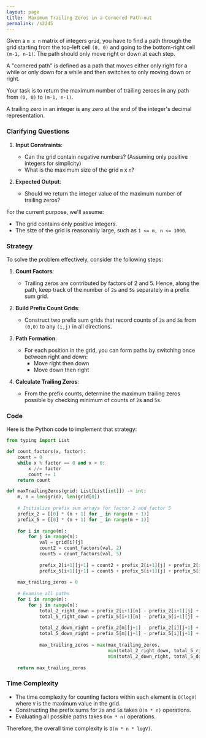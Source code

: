 ```yaml
---
layout: page
title:  Maximum Trailing Zeros in a Cornered Path-out
permalink: /s2245
---
```


Given a `m x n` matrix of integers `grid`, you have to find a path through the grid starting from the top-left cell `(0, 0)` and going to the bottom-right cell `(m-1, n-1)`. The path should only move right or down at each step. 

A "cornered path" is defined as a path that moves either only right for a while or only down for a while and then switches to only moving down or right. 

Your task is to return the maximum number of trailing zeroes in any path from `(0, 0)` to `(m-1, n-1)`.

A trailing zero in an integer is any zero at the end of the integer's decimal representation.

### Clarifying Questions

1. **Input Constraints**:
   - Can the grid contain negative numbers? (Assuming only positive integers for simplicity)
   - What is the maximum size of the grid `m` x `n`? 

2. **Expected Output**:
   - Should we return the integer value of the maximum number of trailing zeros?

For the current purpose, we'll assume:
- The grid contains only positive integers.
- The size of the grid is reasonably large, such as `1 <= m, n <= 1000`.

### Strategy

To solve the problem effectively, consider the following steps:

1. **Count Factors**:
   - Trailing zeros are contributed by factors of 2 and 5. Hence, along the path, keep track of the number of `2`s and `5`s separately in a prefix sum grid.
   
2. **Build Prefix Count Grids**:
   - Construct two prefix sum grids that record counts of `2`s and `5`s from `(0,0)` to any `(i,j)` in all directions.

3. **Path Formation**:
   - For each position in the grid, you can form paths by switching once between right and down:
     - Move right then down
     - Move down then right

4. **Calculate Trailing Zeros**:
   - From the prefix counts, determine the maximum trailing zeros possible by checking minimum of counts of `2`s and `5`s.

### Code

Here is the Python code to implement that strategy:

```python
from typing import List

def count_factors(x, factor):
    count = 0
    while x % factor == 0 and x > 0:
        x //= factor
        count += 1
    return count

def maxTrailingZeros(grid: List[List[int]]) -> int:
    m, n = len(grid), len(grid[0])
    
    # Initialize prefix sum arrays for factor 2 and factor 5
    prefix_2 = [[0] * (n + 1) for _ in range(m + 1)]
    prefix_5 = [[0] * (n + 1) for _ in range(m + 1)]
    
    for i in range(m):
        for j in range(n):
            val = grid[i][j]
            count2 = count_factors(val, 2)
            count5 = count_factors(val, 5)
            
            prefix_2[i+1][j+1] = count2 + prefix_2[i+1][j] + prefix_2[i][j+1] - prefix_2[i][j]
            prefix_5[i+1][j+1] = count5 + prefix_5[i+1][j] + prefix_5[i][j+1] - prefix_5[i][j]
    
    max_trailing_zeros = 0
    
    # Examine all paths
    for i in range(m):
        for j in range(n):
            total_2_right_down = prefix_2[i+1][n] - prefix_2[i+1][j] + prefix_2[m][j+1] - prefix_2[i][j+1]
            total_5_right_down = prefix_5[i+1][n] - prefix_5[i+1][j] + prefix_5[m][j+1] - prefix_5[i][j+1]
            
            total_2_down_right = prefix_2[m][j+1] - prefix_2[i][j+1] + prefix_2[i+1][n] - prefix_2[i+1][j]
            total_5_down_right = prefix_5[m][j+1] - prefix_5[i][j+1] + prefix_5[i+1][n] - prefix_5[i+1][j]
            
            max_trailing_zeros = max(max_trailing_zeros, 
                                     min(total_2_right_down, total_5_right_down),
                                     min(total_2_down_right, total_5_down_right))
    
    return max_trailing_zeros
```

### Time Complexity

- The time complexity for counting factors within each element is `O(logV)` where `V` is the maximum value in the grid.
- Constructing the prefix sums for `2`s and `5`s takes `O(m * n)` operations.
- Evaluating all possible paths takes `O(m * n)` operations.

Therefore, the overall time complexity is `O(m * n * logV)`.

